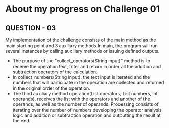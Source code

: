 <h1> About my progress on Challenge 01 </h1>

<h2>QUESTION - 03</h2>

<p>  
  My implementation of the challenge consists of the main method as the main starting point and 3 auxiliary methods.In main, the program will run several instances by calling auxiliary methods or issuing defined outputs.
  <ul>
      <li>The purpose of the "collect_operators(String input)" method is to receive the operation text, filter and return in order all the addition and subtraction         operators of the calculation.</li>
      <li>In collect_numbers(String input), the text input is iterated and the numbers that will participate in the operation are collected and returned in the             original order of the operation.</li>
      <li>The third auxiliary method operation(List<String> operators, List<String> numbers, int operands), receives the list with the operators and another of the         operands, as well as the number of operands. Processing consists of iterating over the number of numbers developing the operator analysis logic and addition or       subtraction operation and outputting the result at the end.</li>
  </ul>
</p>
